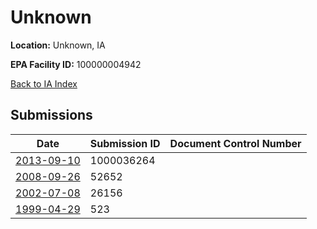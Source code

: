 # Unknown

**Location:** Unknown, IA

**EPA Facility ID:** 100000004942

[Back to IA Index](../../index.md)

## Submissions

| Date | Submission ID | Document Control Number |
|------|--------------|-------------------------|
| [2013-09-10](submissions/1000036264.md) | 1000036264 |  |
| [2008-09-26](submissions/52652.md) | 52652 |  |
| [2002-07-08](submissions/26156.md) | 26156 |  |
| [1999-04-29](submissions/523.md) | 523 |  |
